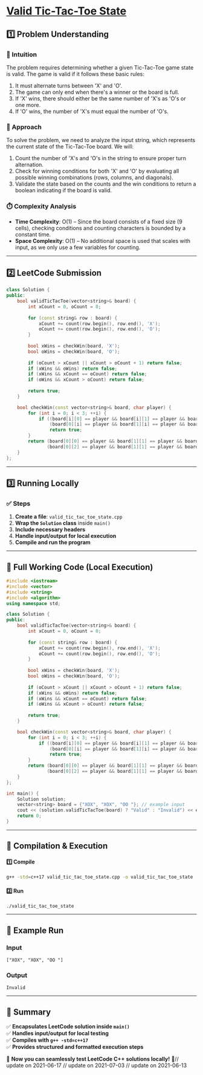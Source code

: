 # **[Valid Tic-Tac-Toe State](https://leetcode.com/problems/valid-tic-tac-toe-state/description/)**  

## **1️⃣ Problem Understanding**  
### **📌 Intuition**  
The problem requires determining whether a given Tic-Tac-Toe game state is valid. The game is valid if it follows these basic rules:
1. It must alternate turns between 'X' and 'O'.
2. The game can only end when there's a winner or the board is full.
3. If 'X' wins, there should either be the same number of 'X's as 'O's or one more.
4. If 'O' wins, the number of 'X's must equal the number of 'O's.

### **🚀 Approach**  
To solve the problem, we need to analyze the input string, which represents the current state of the Tic-Tac-Toe board. We will:
1. Count the number of 'X's and 'O's in the string to ensure proper turn alternation.
2. Check for winning conditions for both 'X' and 'O' by evaluating all possible winning combinations (rows, columns, and diagonals).
3. Validate the state based on the counts and the win conditions to return a boolean indicating if the board is valid.

### **⏱️ Complexity Analysis**  
- **Time Complexity**: O(1) – Since the board consists of a fixed size (9 cells), checking conditions and counting characters is bounded by a constant time.
- **Space Complexity**: O(1) – No additional space is used that scales with input, as we only use a few variables for counting.

---  

## **2️⃣ LeetCode Submission**  
```cpp
class Solution {
public:
    bool validTicTacToe(vector<string>& board) {
        int xCount = 0, oCount = 0;
        
        for (const string& row : board) {
            xCount += count(row.begin(), row.end(), 'X');
            oCount += count(row.begin(), row.end(), 'O');
        }
        
        bool xWins = checkWin(board, 'X');
        bool oWins = checkWin(board, 'O');
        
        if (oCount > xCount || xCount > oCount + 1) return false;
        if (xWins && oWins) return false;
        if (xWins && xCount == oCount) return false;
        if (oWins && xCount > oCount) return false;
        
        return true;
    }

    bool checkWin(const vector<string>& board, char player) {
        for (int i = 0; i < 3; ++i) {
            if ((board[i][0] == player && board[i][1] == player && board[i][2] == player) || // Rows
                (board[0][i] == player && board[1][i] == player && board[2][i] == player))   // Columns
                return true;
        }
        return (board[0][0] == player && board[1][1] == player && board[2][2] == player) || // Diagonal
               (board[0][2] == player && board[1][1] == player && board[2][0] == player);   // Anti-diagonal
    }
};  
```  

---  

## **3️⃣ Running Locally**  
### **✅ Steps**  
1. **Create a file**: `valid_tic_tac_toe_state.cpp`  
2. **Wrap the `Solution` class** inside `main()`  
3. **Include necessary headers**  
4. **Handle input/output for local execution**  
5. **Compile and run the program**  

---  

## **📝 Full Working Code (Local Execution)**  
```cpp
#include <iostream>
#include <vector>
#include <string>
#include <algorithm>
using namespace std;

class Solution {
public:
    bool validTicTacToe(vector<string>& board) {
        int xCount = 0, oCount = 0;
        
        for (const string& row : board) {
            xCount += count(row.begin(), row.end(), 'X');
            oCount += count(row.begin(), row.end(), 'O');
        }
        
        bool xWins = checkWin(board, 'X');
        bool oWins = checkWin(board, 'O');
        
        if (oCount > xCount || xCount > oCount + 1) return false;
        if (xWins && oWins) return false;
        if (xWins && xCount == oCount) return false;
        if (oWins && xCount > oCount) return false;
        
        return true;
    }

    bool checkWin(const vector<string>& board, char player) {
        for (int i = 0; i < 3; ++i) {
            if ((board[i][0] == player && board[i][1] == player && board[i][2] == player) || // Rows
                (board[0][i] == player && board[1][i] == player && board[2][i] == player))   // Columns
                return true;
        }
        return (board[0][0] == player && board[1][1] == player && board[2][2] == player) || // Diagonal
               (board[0][2] == player && board[1][1] == player && board[2][0] == player);   // Anti-diagonal
    }
};

int main() {
    Solution solution;
    vector<string> board = {"XOX", "XOX", "OO "}; // example input
    cout << (solution.validTicTacToe(board) ? "Valid" : "Invalid") << endl; // example output
    return 0;
}  
```  

---  

## **🔧 Compilation & Execution**  
#### **1️⃣ Compile**  
```bash
g++ -std=c++17 valid_tic_tac_toe_state.cpp -o valid_tic_tac_toe_state
```  

#### **2️⃣ Run**  
```bash
./valid_tic_tac_toe_state
```  

---  

## **🎯 Example Run**  
### **Input**  
```
["XOX", "XOX", "OO "]
```  
### **Output**  
```
Invalid
```  

---  

## **📌 Summary**  
✅ **Encapsulates LeetCode solution inside `main()`**  
✅ **Handles input/output for local testing**  
✅ **Compiles with `g++ -std=c++17`**  
✅ **Provides structured and formatted execution steps**  

🚀 **Now you can seamlessly test LeetCode C++ solutions locally!** 🚀// update on 2021-06-17
// update on 2021-07-03
// update on 2021-06-13
